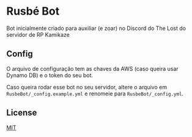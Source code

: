 # Rusbé Bot
Bot inicialmente criado para auxiliar (e zoar) no Discord do The Lost do servidor de RP Kamikaze

## Config
O arquivo de configuração tem as chaves da AWS (caso queira usar Dynamo DB) e o token do seu bot.

Caso queira rodar esse bot no seu servidor, altere o arquivo em `RusbeBot/_config.example.yml` e renomeie para `RusbeBot/_config.yml`.

## License
[MIT](https://choosealicense.com/licenses/mit/)